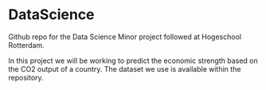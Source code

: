 # DataScience
Github repo for the Data Science Minor project followed at Hogeschool Rotterdam.

In this project we will be working to predict the economic strength based on the CO2 output of a country.
The dataset we use is available within the repository.
